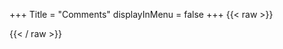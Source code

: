 +++
Title = "Comments"
displayInMenu = false
+++
{{< raw >}}
<div class="remark42__last-comments" data-max="50"></div>
<script>

var remark_config = {
    host: "https://comments.alexbilson.dev", // hostname of remark server, same as REMARK_URL in backend config, e.g. "https://demo.remark42.com"
    site_id: 'remark42',
    components: ['last-comments']
  };

</script>
{{< / raw >}}
